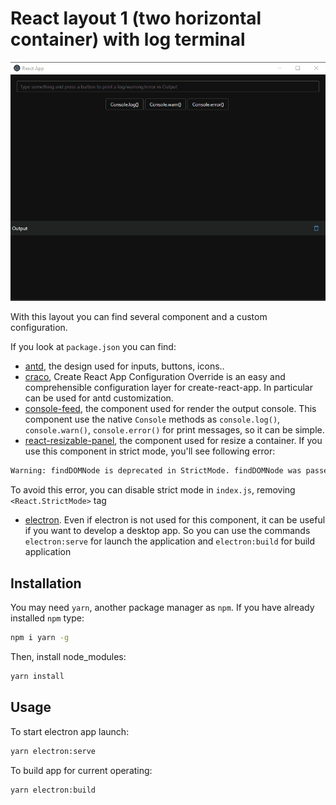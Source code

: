 # React layout 1 (two horizontal container) with log terminal

![](./images/demo.gif)

With this layout you can find several component and a custom configuration.

If you look at `package.json` you can find:

- [antd](https://ant.design/), the design used for inputs, buttons, icons..
- [craco](https://github.com/gsoft-inc/craco), Create React App Configuration Override is an easy and comprehensible configuration layer for create-react-app. In particular can be used for antd customization. 
- [console-feed](https://github.com/samdenty/console-feed), the component used for render the output console. This component use the native `Console` methods as `console.log()`, `console.warn()`, `console.error()` for print messages, so it can be simple.
- [react-resizable-panel](https://github.com/bjgrosse/react-resize-panel), the component used for resize a container. If you use this component in strict mode, you'll see following error:
```bash
Warning: findDOMNode is deprecated in StrictMode. findDOMNode was passed an instance of Transition which is inside StrictMode. Instead, add a ref directly to the element you want to reference
```
To avoid this error, you can disable strict mode in `index.js`, removing `<React.StrictMode>` tag
- [electron](https://www.electronjs.org/). Even if electron is not used for this component, it can be useful if you want to develop a desktop app. So you can use the commands `electron:serve` for launch the application and `electron:build` for build application

## Installation

You may need `yarn`, another package manager as `npm`. If you have already installed `npm` type:
```bash
npm i yarn -g 
```
Then, install node_modules:
```bash
yarn install
```

## Usage

To start electron app launch:
```bash
yarn electron:serve
```
To build app for current operating:
```bash
yarn electron:build
```